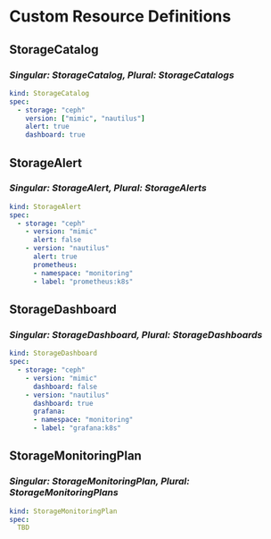 # Custom Resource Definitions

## **StorageCatalog**

### *Singular: StorageCatalog, Plural: StorageCatalogs*

```YAML
kind: StorageCatalog
spec:
  - storage: "ceph"
    version: ["mimic", "nautilus"]
    alert: true
    dashboard: true
```

## **StorageAlert**

### *Singular: StorageAlert, Plural: StorageAlerts*

```YAML
kind: StorageAlert
spec:
  - storage: "ceph"
    - version: "mimic"
      alert: false
    - version: "nautilus"
      alert: true
      prometheus:
      - namespace: "monitoring"
      - label: "prometheus:k8s"
```

## **StorageDashboard**

### *Singular: StorageDashboard, Plural: StorageDashboards*

```YAML
kind: StorageDashboard
spec:
  - storage: "ceph"
    - version: "mimic"
      dashboard: false
    - version: "nautilus"
      dashboard: true
      grafana:
      - namespace: "monitoring"
      - label: "grafana:k8s"
```

## **StorageMonitoringPlan**

### *Singular: StorageMonitoringPlan, Plural: StorageMonitoringPlans*

```YAML
kind: StorageMonitoringPlan
spec:
  TBD
```
